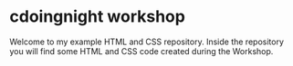 # cdoingnight workshop

Welcome to my example HTML and CSS repository. Inside the repository you will
find some HTML and CSS code created during the Workshop.
